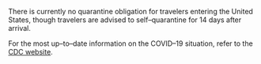 There is currently no quarantine obligation for travelers entering the United States, though travelers are advised to self–quarantine for 14 days after arrival.

For the most up–to–date information on the COVID–19 situation, refer to the [CDC website](https://www.cdc.gov/coronavirus/2019-ncov/travelers/travel-in-the-us.html).
